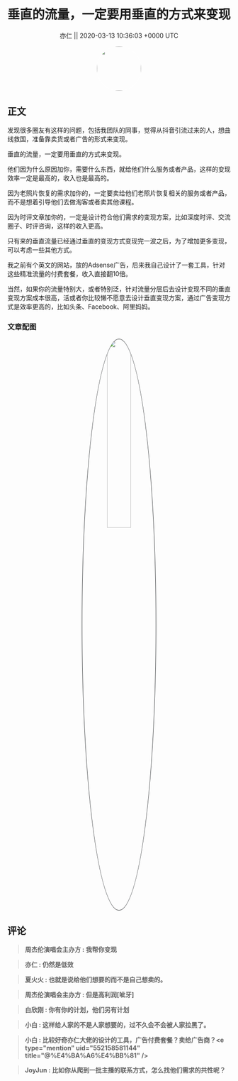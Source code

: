 <h1 align="center">垂直的流量，一定要用垂直的方式来变现</h1>




<p align="center">
    <a>亦仁 || 2020-03-13 10:36:03 &#43;0000 UTC</a>
</p>

<div align="center">
    <img src="https://images.zsxq.com/Fn3NQqCN8nuGF86yZPXSbEsl0mb3?e=1590940799&amp;token=kIxbL07-8jAj8w1n4s9zv64FuZZNEATmlU_Vm6zD:pfbNc8W3hS0oYG_hyXXh_rHMHuc=" width="100" height="100" style="border:1px solid;border-radius:50%; color:#ffffff"/>
</div>




## 正文

<div>
发现很多圈友有这样的问题，包括我团队的同事，觉得从抖音引流过来的人，想曲线救国，准备靠卖货或者广告的形式来变现。

垂直的流量，一定要用垂直的方式来变现。

他们因为什么原因加你，需要什么东西，就给他们什么服务或者产品，这样的变现效率一定是最高的，收入也是最高的。

因为老照片恢复的需求加你的，一定要卖给他们老照片恢复相关的服务或者产品，而不是想着引导他们去做淘客或者卖其他课程。

因为时评文章加你的，一定是设计符合他们需求的变现方案，比如深度时评、交流圈子、时评咨询，这样的收入更高。

只有来的垂直流量已经通过垂直的变现方式变现完一波之后，为了增加更多变现，可以考虑一些其他方式。

我之前有个英文的网站，放的Adsense广告，后来我自己设计了一套工具，针对这些精准流量的付费套餐，收入直接翻10倍。

当然，如果你的流量特别大，或者特别泛，针对流量分层后去设计变现不同的垂直变现方案成本很高，活或者你比较懒不愿意去设计垂直变现方案，通过广告变现方式是效率更高的，比如头条、Facebook、阿里妈妈。
</div>

### 文章配图

<div class="image" align="center">

<img src="https://images.zsxq.com/FlVzye5Lx2bui-z-EIwg8wl8b4n8?e=1590940799&amp;token=kIxbL07-8jAj8w1n4s9zv64FuZZNEATmlU_Vm6zD:Iq7J2iOf6ksGx2hWWmxWk51sKwo=" width="33%" height="33%" style="border:1px solid;border-radius:50%; color:#3c3f41"/>

</div>


## 评论

<div align="left">
<div>

<blockquote >
<span> <strong>周杰伦演唱会主办方 : 我帮你变现 </strong></span>
</blockquote>

<blockquote >
<span> <strong>亦仁 : 仍然是低效 </strong></span>
</blockquote>

<blockquote >
<span> <strong>夏火火 : 也就是说给他们想要的而不是自己想卖的。 </strong></span>
</blockquote>

<blockquote >
<span> <strong>周杰伦演唱会主办方 : 但是高利润[呲牙] </strong></span>
</blockquote>

<blockquote >
<span> <strong>白欣刚 : 你有你的计划，他们另有计划 </strong></span>
</blockquote>

<blockquote >
<span> <strong>小白 : 这样给人家的不是人家想要的，过不久会不会被人家拉黑了。 </strong></span>
</blockquote>

<blockquote >
<span> <strong>小白 : 比较好奇亦仁大佬的设计的工具，广告付费套餐？卖给广告商？&lt;e type=&#34;mention&#34; uid=&#34;552158581144&#34; title=&#34;@%E4%BA%A6%E4%BB%81&#34; /&gt; </strong></span>
</blockquote>

<blockquote >
<span> <strong>JoyJun : 比如你从爬到一批主播的联系方式，怎么找他们需求的共性呢？ </strong></span>
</blockquote>

</div>
</div>